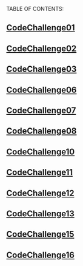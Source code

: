 TABLE OF CONTENTS:


## [CodeChallenge01](python/401CodeChallenge/CodeChallenge01)
## [CodeChallenge02](python/401CodeChallenge/CodeChallenge02)
## [CodeChallenge03](python/401CodeChallenge/CodeChallenge03)
## [CodeChallenge06](python/401CodeChallenge/CodeChallenge06/README.md)
## [CodeChallenge07](python/401CodeChallenge/CodeChallenge07/README.md)
## [CodeChallenge08](python/401CodeChallenge/CodeChallenge08/README.md)
## [CodeChallenge10](python/401CodeChallenge/CodeChallenge10/README.md)
## [CodeChallenge11](python/401CodeChallenge/CodeChallenge11/README.md)

## [CodeChallenge12](python/401CodeChallenge/CodeChallenge12/README.md)
## [CodeChallenge13](python/401CodeChallenge/CodeChallenge13/README.md)
## [CodeChallenge15](python/401CodeChallenge/CodeChallenge15/README.md)
## [CodeChallenge16](python/401CodeChallenge/CodeChallenge16/README.md)
